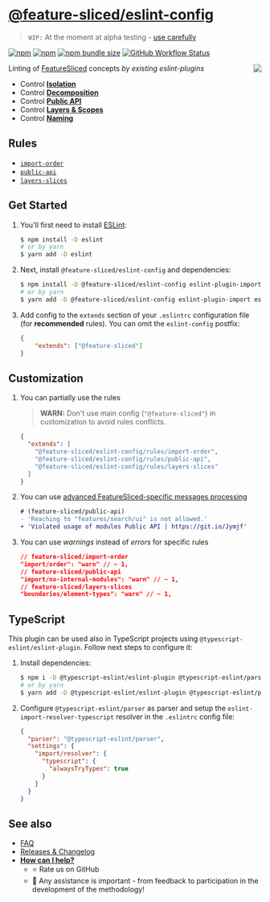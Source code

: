 # [@feature-sliced/eslint-config](https://www.npmjs.com/package/@feature-sliced/eslint-config)

> `WIP:` At the moment at alpha testing - [use carefully](https://github.com/feature-sliced/eslint-config/discussions/55)

[npm]: https://www.npmjs.com/package/@feature-sliced/eslint-config

[![npm](https://img.shields.io/npm/v/@feature-sliced/eslint-config?style=flat-square)][npm]
[![npm](https://img.shields.io/npm/dw/@feature-sliced/eslint-config?style=flat-square)][npm]
[![npm bundle size](https://img.shields.io/bundlephobia/min/@feature-sliced/eslint-config?style=flat-square)][npm]
[![GitHub Workflow Status](https://img.shields.io/github/workflow/status/feature-sliced/eslint-config/Test%20current%20build?label=tests&style=flat-square)](https://github.com/feature-sliced/eslint-config/actions)

<img src="https://avatars.githubusercontent.com/u/60469024?s=120&v=4" align="right">

Linting of [FeatureSliced](https://github.com/feature-sliced/documentation) concepts *by existing eslint-plugins*

- Control [**Isolation**](https://feature-sliced.design/docs/concepts/low-coupling)
- Control [**Decomposition**](https://feature-sliced.design/docs/concepts/app-splitting)
- Control [**Public API**](https://feature-sliced.design/docs/concepts/public-api)
- Control [**Layers & Scopes**](https://feature-sliced.design/docs/reference/layers)
- Control [**Naming**](https://feature-sliced.design/docs/concepts/naming-adaptability)

<!--
Uncomment if will be needed

## Table of contents
* [Overview](#overview)
* [Get started](#get-started)
* [Usage](#usage)
* [Also](#also)
-->

## Rules

- [`import-order`](./rules/import-order)
- [`public-api`](./rules/public-api)
- [`layers-slices`](./rules/layers-slices)

## Get Started

1. You'll first need to install [ESLint](http://eslint.org):

    ```sh
    $ npm install -D eslint
    # or by yarn
    $ yarn add -D eslint
    ```

2. Next, install `@feature-sliced/eslint-config` and dependencies:

    ```sh
    $ npm install -D @feature-sliced/eslint-config eslint-plugin-import eslint-plugin-boundaries
    # or by yarn
    $ yarn add -D @feature-sliced/eslint-config eslint-plugin-import eslint-plugin-boundaries
    ```

3. Add config to the `extends` section of your `.eslintrc` configuration file (for **recommended** rules). You can omit the `eslint-config` postfix:

    ```json
    {
        "extends": ["@feature-sliced"]
    }
    ```

## Customization

1. You can partially use the rules

   > **WARN:** Don't use main config (`"@feature-sliced"`) in customization to avoid rules conflicts.

   ```json
   {
     "extends": [
       "@feature-sliced/eslint-config/rules/import-order",
       "@feature-sliced/eslint-config/rules/public-api",
       "@feature-sliced/eslint-config/rules/layers-slices"
     ]
   }
   ```

2. You can use [advanced FeatureSliced-specific messages processing](https://www.npmjs.com/package/@feature-sliced/eslint-plugin-messages)

   ```diff
   # (feature-sliced/public-api)
   - 'Reaching to "features/search/ui" is not allowed.'
   + 'Violated usage of modules Public API | https://git.io/Jymjf'
    ```

3. You can use *warnings* instead of *errors* for specific rules

   ```json
   // feature-sliced/import-order
   "import/order": "warn" // ~ 1,
   // feature-sliced/public-api
   "import/no-internal-modules": "warn" // ~ 1,
   // feature-sliced/layers-slices
   "boundaries/element-types": "warn" // ~ 1,
   ```

## TypeScript

This plugin can be used also in TypeScript projects using `@typescript-eslint/eslint-plugin`. Follow next steps to configure it:

1. Install dependencies:

   ```sh
   $ npm i -D @typescript-eslint/eslint-plugin @typescript-eslint/parser eslint-import-resolver-typescript
   # or by yarn
   $ yarn add -D @typescript-eslint/eslint-plugin @typescript-eslint/parser eslint-import-resolver-typescript
   ```

2. Configure `@typescript-eslint/parser` as parser and setup the `eslint-import-resolver-typescript` resolver in the `.eslintrc` config file:

   ```json
   {
     "parser": "@typescript-eslint/parser",
     "settings": {
       "import/resolver": {
         "typescript": {
           "alwaysTryTypes": true
         }
       }
     }
   }
   ```

## See also

- [FAQ](./FAQ.md)
- [Releases & Changelog](https://github.com/feature-sliced/eslint-config/releases)
- [**How can I help?**](./CONTRIBUTING.md)
  - ⭐ Rate us on GitHub
  - 💫 Any assistance is important - from feedback to participation in the development of the methodology!
